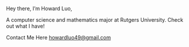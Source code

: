 Hey there, I’m Howard Luo,

A computer science and mathematics major at Rutgers University. Check out what I have!

Contact Me Here
howardluo49@gmail.com

<!---
HowardLuo49/HowardLuo49 is a ✨ special ✨ repository because its `README.md` (this file) appears on your GitHub profile.
You can click the Preview link to take a look at your changes.
--->
